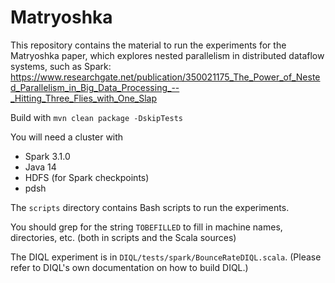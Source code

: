 # Matryoshka

This repository contains the material to run the experiments for the Matryoshka paper, which explores nested parallelism in distributed dataflow systems, such as Spark:
<https://www.researchgate.net/publication/350021175_The_Power_of_Nested_Parallelism_in_Big_Data_Processing_--_Hitting_Three_Flies_with_One_Slap>

Build with `mvn clean package -DskipTests`

You will need a cluster with
* Spark 3.1.0
* Java 14
* HDFS (for Spark checkpoints)
* pdsh

The `scripts` directory contains Bash scripts to run the experiments.

You should grep for the string `TOBEFILLED` to fill in machine names, directories, etc. (both in scripts and the Scala sources)

The DIQL experiment is in `DIQL/tests/spark/BounceRateDIQL.scala`. (Please refer to DIQL's own documentation on how to build DIQL.)
